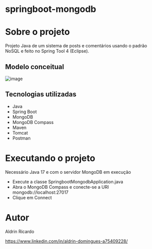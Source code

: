 # springboot-mongodb
# Sobre o projeto
Projeto Java de um sistema de posts e comentários usando o padrão NoSQL e feito no Spring Tool 4 (Eclipse). 

## Modelo conceitual
![image](https://user-images.githubusercontent.com/55396780/212115154-aecb8c56-94ea-4992-8524-4bdf9951cbbd.png)

## Tecnologias utilizadas
- Java
- Spring Boot
- MongoDB 
- MongoDB Compass
- Maven
- Tomcat
- Postman

# Executando o projeto
Necessário Java 17 e com o servidor MongoDB em execução
- Execute a classe SpringbootMongodbApplication.java
- Abra o MongoDB Compass e conecte-se a URI mongodb://localhost:27017
- Clique em Connect

# Autor
Aldrin Ricardo

https://www.linkedin.com/in/aldrin-domingues-a75409228/
